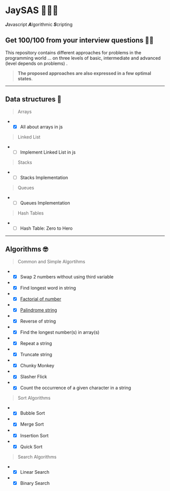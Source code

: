 # JaySAS 👨‍💻🔥
***J***avascript ***A***lgorithmic ***S***cripting  
   
   
## Get 100/100 from your interview questions 🤟😎
This repository contains different approaches for problems in the programming world ... on three levels of basic, intermediate and advanced (level depends on problems) . 


>**The proposed approaches are also expressed in a few optimal states**.   
   
***  
## Data structures :floppy_disk:
>  Arrays 
* - [x] All about arrays in js

>  Linked List 
* - [ ] Implement Linked List in js

>  Stacks
* - [ ] Stacks Implementation

>  Queues
* - [ ] Queues Implementation

>  Hash Tables
* - [ ] Hash Table: Zero to Hero

*** 

## Algorithms :nerd_face:   

>  Common and Simple Algortihms
* - [x] Swap 2 numbers without using third variable
* - [x] Find longest word in string
* - [x] [Factorial of number](https://en.wikipedia.org/wiki/Factorial)
* - [x] [Palindrome string](https://en.wikipedia.org/wiki/Palindrome)
* - [x] Reverse of string
* - [x] Find the longest number(s) in array(s)
* - [x] Repeat a string 
* - [x] Truncate string 
* - [x] Chunky Monkey   
* - [x] Slasher Flick     
* - [x] Count the occurrence of a given character in a string
>  Sort Algorithms
* - [x] Bubble Sort
* - [x] Merge Sort
* - [x] Insertion Sort
* - [x] Quick Sort

>  Search Algorithms
* - [x] Linear Search
* - [x] Binary Search
